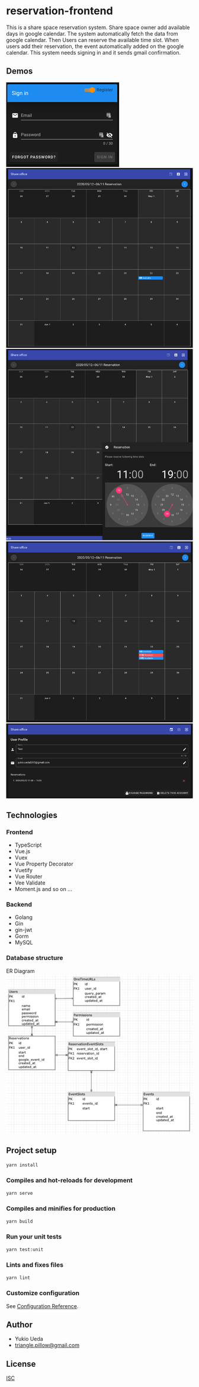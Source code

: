 # reservation-frontend

This is a share space reservation system. Share space owner add available days in google calendar.
The system automatically fetch the data from google calendar. Then Users can reserve the available time slot.
When users add their reservation, the event automatically added on the google calendar.
This system needs signing in and it sends gmail confirmation.

## Demos

![Sign in](./public/img/readme/signin.png)
![Calendar](./public/img/readme/calendar.png)
![Reservation](./public/img/readme/reservation.png)
![Reserved](./public/img/readme/reserved.png)
![User profile](./public/img/readme/user-profile.png)

## Technologies

### Frontend

- TypeScript
- Vue.js
- Vuex
- Vue Property Decorator
- Vuetify
- Vue Router
- Vee Validate
- Moment.js
  and so on ...

### Backend

- Golang
- Gin
- gin-jwt
- Gorm
- MySQL

### Database structure

ER Diagram
![ER](./public/img/readme/er.png)

## Project setup

```bash
yarn install
```

### Compiles and hot-reloads for development

```bash
yarn serve
```

### Compiles and minifies for production

```bash
yarn build
```

### Run your unit tests

```bash
yarn test:unit
```

### Lints and fixes files

```bash
yarn lint
```

### Customize configuration

See [Configuration Reference](https://cli.vuejs.org/config/).

## Author

- Yukio Ueda
- triangle.pillow@gmail.com

## License

[ISC](https://opensource.org/licenses/ISC)
